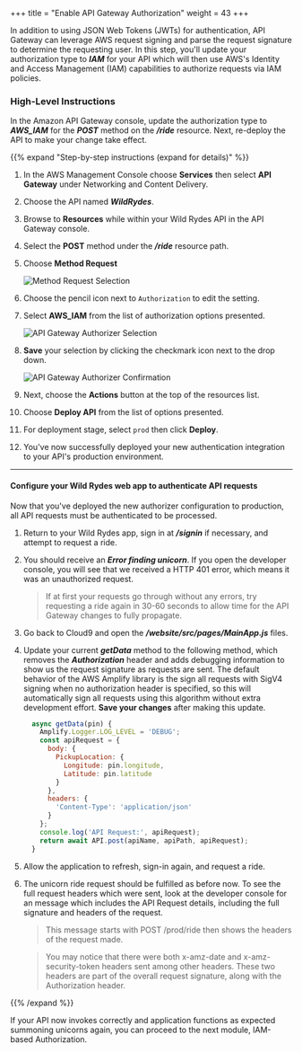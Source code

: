 +++
title = "Enable API Gateway Authorization"
weight = 43
+++

In addition to using JSON Web Tokens (JWTs) for authentication, API Gateway can leverage AWS request signing and parse the request signature to determine the requesting user. In this step, you'll update your authorization type to ***IAM*** for your API which will then use AWS's Identity and Access Management (IAM) capabilities to authorize requests via IAM policies.

### High-Level Instructions

In the Amazon API Gateway console, update the authorization type to ***AWS_IAM*** for the ***POST*** method on the ***/ride*** resource. Next, re-deploy the API to make your change take effect.

{{% expand "Step-by-step instructions (expand for details)" %}}

1. In the AWS Management Console choose **Services** then select **API Gateway** under Networking and Content Delivery.

1. Choose the API named ***WildRydes***.

1. Browse to **Resources** while within your Wild Rydes API in the API Gateway console.

1. Select the **POST** method under the ***/ride*** resource path.

1. Choose **Method Request**

    ![Method Request Selection](../images/apigateway-method-request-settings.png)

1. Choose the pencil icon next to `Authorization` to edit the setting.

1. Select **AWS_IAM** from the list of authorization options presented.

    ![API Gateway Authorizer Selection](../images/apigateway-authorizer-iam-selection.png)

1. **Save** your selection by clicking the checkmark icon next to the drop down.

    ![API Gateway Authorizer Confirmation](../images/apigateway-authorizer-iam-confirmation.png)

1. Next, choose the **Actions** button at the top of the resources list.

1. Choose **Deploy API** from the list of options presented.

1. For deployment stage, select `prod` then click **Deploy**.

1. You've now successfully deployed your new authentication integration to your API's production environment.

---
#### Configure your Wild Rydes web app to authenticate API requests

Now that you've deployed the new authorizer configuration to production, all API requests must be authenticated to be processed.

1. Return to your Wild Rydes app, sign in at ***/signin*** if necessary, and attempt to request a ride.

1. You should receive an ***Error finding unicorn***. If you open the developer console, you will see that we received a HTTP 401 error, which means it was an unauthorized request.

    > If at first your requests go through without any errors, try requesting a ride again in 30-60 seconds to allow time for the API Gateway changes to fully propagate.

1. Go back to Cloud9 and open the ***/website/src/pages/MainApp.js*** files.

1. Update your current ***getData*** method to the following method, which removes the ***Authorization*** header and adds debugging information to show us the request signature as requests are sent. The default behavior of the AWS Amplify library is the sign all requests with SigV4 signing when no authorization header is specified, so this will automatically sign all requests using this algorithm without extra development effort. **Save your changes** after making this update.

    ```javascript
      async getData(pin) {
        Amplify.Logger.LOG_LEVEL = 'DEBUG';
        const apiRequest = {
          body: {
            PickupLocation: {
              Longitude: pin.longitude,
              Latitude: pin.latitude
            }
          },
          headers: {
            'Content-Type': 'application/json'
          }
        };
        console.log('API Request:', apiRequest);
        return await API.post(apiName, apiPath, apiRequest);
      }
    ```

1. Allow the application to refresh, sign-in again, and request a ride.

1. The unicorn ride request should be fulfilled as before now. To see the full request headers which were sent, look at the developer console for an message which includes the API Request details, including the full signature and headers of the request.

    > This message starts with POST /prod/ride then shows the headers of the request made.

    > You may notice that there were both x-amz-date and x-amz-security-token headers sent among other headers. These two headers are part of the overall request signature, along with the Authorization header.

{{% /expand %}}

If your API now invokes correctly and application functions as expected summoning unicorns again, you can proceed to the next module, IAM-based Authorization.
